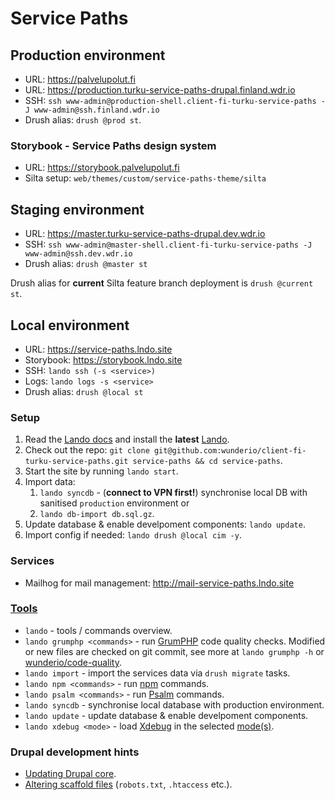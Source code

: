 # Service Paths

## Production environment

- URL: <https://palvelupolut.fi>
- URL: <https://production.turku-service-paths-drupal.finland.wdr.io>
- SSH: `ssh www-admin@production-shell.client-fi-turku-service-paths -J www-admin@ssh.finland.wdr.io`
- Drush alias: `drush @prod st`.

### Storybook - Service Paths design system

- URL: <https://storybook.palvelupolut.fi>
- Silta setup: `web/themes/custom/service-paths-theme/silta`

## Staging environment

- URL: <https://master.turku-service-paths-drupal.dev.wdr.io>
- SSH: `ssh www-admin@master-shell.client-fi-turku-service-paths -J www-admin@ssh.dev.wdr.io`
- Drush alias: `drush @master st`

Drush alias for **current** Silta feature branch deployment is `drush @current st`.

## Local environment

- URL: <https://service-paths.lndo.site>
- Storybook: <https://storybook.lndo.site>
- SSH: `lando ssh (-s <service>)`
- Logs: `lando logs -s <service>`
- Drush alias: `drush @local st`

### Setup

1. Read the [Lando docs](https://docs.lando.dev/) and install the **latest** [Lando](https://github.com/lando/lando/releases).
2. Check out the repo: `git clone git@github.com:wunderio/client-fi-turku-service-paths.git service-paths && cd service-paths`.
3. Start the site by running `lando start`.
4. Import data:
   1. `lando syncdb` - (**connect to VPN first!**) synchronise local DB with sanitised `production` environment or
   2. `lando db-import db.sql.gz`.
5. Update database & enable develpoment components: `lando update`.
6. Import config if needed: `lando drush @local cim -y`.

### Services

- Mailhog for mail management: <http://mail-service-paths.lndo.site>

### [Tools](https://docs.lando.dev/core/v3/tooling.html)

- `lando` - tools / commands overview.
- `lando grumphp <commands>` - run [GrumPHP](https://github.com/phpro/grumphp) code quality checks. Modified or new files are checked on git commit, see more at `lando grumphp -h` or [wunderio/code-quality](https://github.com/wunderio/code-quality).
- `lando import` - import the services data via `drush migrate` tasks.
- `lando npm <commands>` - run [npm](https://www.npmjs.com/) commands.
- `lando psalm <commands>` - run [Psalm](https://psalm.dev/) commands.
- `lando syncdb` - synchronise local database with production environment.
- `lando update` - update database & enable develpoment components.
- `lando xdebug <mode>` - load [Xdebug](https://xdebug.org/) in the selected [mode(s)](https://xdebug.org/docs/all_settings#mode).

### Drupal development hints

- [Updating Drupal core](https://www.drupal.org/docs/updating-drupal/updating-drupal-core-via-composer).
- [Altering scaffold files](https://www.drupal.org/docs/develop/using-composer/using-drupals-composer-scaffold#toc_4) (`robots.txt`, `.htaccess` etc.).

